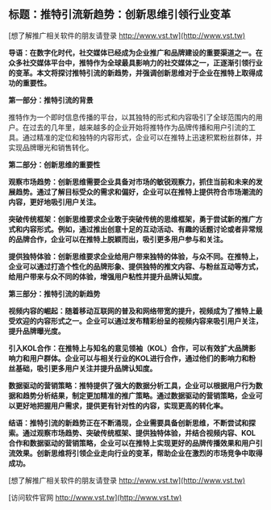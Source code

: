 ## **标题：推特引流新趋势：创新思维引领行业变革**

[想了解推广相关软件的朋友请登录 http://www.vst.tw](http://www.vst.tw)

**导语：在数字化时代，社交媒体已经成为企业推广和品牌建设的重要渠道之一。在众多社交媒体平台中，推特作为全球最具影响力的社交媒体之一，正逐渐引领行业的变革。本文将探讨推特引流的新趋势，并强调创新思维对于企业在推特上取得成功的重要性。**

**第一部分：推特引流的背景**

推特作为一个即时信息传播的平台，以其独特的形式和内容吸引了全球范围内的用户。在过去的几年里，越来越多的企业开始将推特作为品牌传播和用户引流的工具。通过精准的定位和独特的内容形式，企业可以在推特上迅速积累粉丝群体，并实现品牌曝光和销售转化。

**第二部分：创新思维的重要性**

**观察市场趋势：创新思维需要企业具备对市场的敏锐观察力，抓住当前和未来的发展趋势。通过了解目标受众的需求和偏好，企业可以在推特上提供符合市场潮流的内容，更好地吸引用户关注。**

**突破传统框架：创新思维要求企业敢于突破传统的思维框架，勇于尝试新的推广方式和内容形式。例如，通过推出创意十足的互动活动、有趣的话题讨论或者非常规的品牌合作，企业可以在推特上脱颖而出，吸引更多用户参与和关注。**

**提供独特体验：创新思维要求企业给用户带来独特的体验，与众不同。在推特上，企业可以通过打造个性化的品牌形象、提供独特的推文内容、与粉丝互动等方式，给用户带来与众不同的体验，增强用户粘性并提升品牌认知度。**

**第三部分：推特引流的新趋势**

**视频内容的崛起：随着移动互联网的普及和网络带宽的提升，视频成为了推特上最受欢迎的内容形式之一。企业可以通过发布精彩纷呈的视频内容来吸引用户关注，提升品牌曝光度。**

**引入KOL合作：在推特上与知名的意见领袖（KOL）合作，可以有效扩大品牌影响力和用户群体。企业可以与相关行业的KOL进行合作，通过他们的影响力和粉丝基础，吸引更多用户关注并提升品牌认知度。**

**数据驱动的营销策略：推特提供了强大的数据分析工具，企业可以根据用户行为数据和趋势分析结果，制定更加精准的推广策略。通过数据驱动的营销策略，企业可以更好地把握用户需求，提供更有针对性的内容，实现更高的转化率。**

**结语：推特引流的新趋势正在不断涌现，企业需要具备创新思维，不断尝试和探索。通过观察市场趋势、突破传统框架、提供独特体验，并结合视频内容、KOL合作和数据驱动的营销策略，企业可以在推特上实现更好的品牌传播效果和用户引流效果。创新思维将引领企业走向行业的变革，帮助企业在激烈的市场竞争中取得成功。**

[想了解推广相关软件的朋友请登录 http://www.vst.tw](http://www.vst.tw)


[访问软件官网 http://www.vst.tw](http://www.vst.tw)
